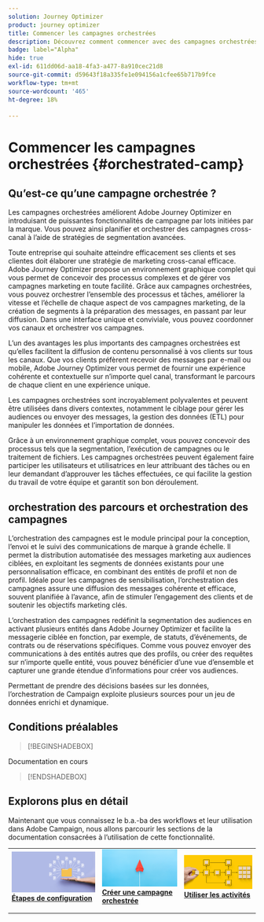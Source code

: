 ```yaml
---
solution: Journey Optimizer
product: journey optimizer
title: Commencer les campagnes orchestrées
description: Découvrez comment commencer avec des campagnes orchestrées
badge: label="Alpha"
hide: true
exl-id: 611dd06d-aa18-4fa3-a477-8a910cec21d8
source-git-commit: d59643f18a335fe1e094156a1cfee65b717b9fce
workflow-type: tm+mt
source-wordcount: '465'
ht-degree: 18%

---
```



# Commencer les campagnes orchestrées {#orchestrated-camp}

## Qu’est-ce qu’une campagne orchestrée ?

Les campagnes orchestrées améliorent Adobe Journey Optimizer en introduisant de puissantes fonctionnalités de campagne par lots initiées par la marque. Vous pouvez ainsi planifier et orchestrer des campagnes cross-canal à l’aide de stratégies de segmentation avancées.

Toute entreprise qui souhaite atteindre efficacement ses clients et ses clientes doit élaborer une stratégie de marketing cross-canal efficace. Adobe Journey Optimizer propose un environnement graphique complet qui vous permet de concevoir des processus complexes et de gérer vos campagnes marketing en toute facilité. Grâce aux campagnes orchestrées, vous pouvez orchestrer l’ensemble des processus et tâches, améliorer la vitesse et l’échelle de chaque aspect de vos campagnes marketing, de la création de segments à la préparation des messages, en passant par leur diffusion. Dans une interface unique et conviviale, vous pouvez coordonner vos canaux et orchestrer vos campagnes.

L’un des avantages les plus importants des campagnes orchestrées est qu’elles facilitent la diffusion de contenu personnalisé à vos clients sur tous les canaux. Que vos clients préfèrent recevoir des messages par e-mail ou mobile, Adobe Journey Optimizer vous permet de fournir une expérience cohérente et contextuelle sur n’importe quel canal, transformant le parcours de chaque client en une expérience unique.

Les campagnes orchestrées sont incroyablement polyvalentes et peuvent être utilisées dans divers contextes, notamment le ciblage pour gérer les audiences ou envoyer des messages, la gestion des données (ETL) pour manipuler les données et l’importation de données.

Grâce à un environnement graphique complet, vous pouvez concevoir des processus tels que la segmentation, l’exécution de campagnes ou le traitement de fichiers. Les campagnes orchestrées peuvent également faire participer les utilisateurs et utilisatrices en leur attribuant des tâches ou en leur demandant d’approuver les tâches effectuées, ce qui facilite la gestion du travail de votre équipe et garantit son bon déroulement.

## orchestration des parcours et orchestration des campagnes

L’orchestration des campagnes est le module principal pour la conception, l’envoi et le suivi des communications de marque à grande échelle. Il permet la distribution automatisée des messages marketing aux audiences ciblées, en exploitant les segments de données existants pour une personnalisation efficace, en combinant des entités de profil et non de profil. Idéale pour les campagnes de sensibilisation, l’orchestration des campagnes assure une diffusion des messages cohérente et efficace, souvent planifiée à l’avance, afin de stimuler l’engagement des clients et de soutenir les objectifs marketing clés.

L’orchestration des campagnes redéfinit la segmentation des audiences en activant plusieurs entités dans Adobe Journey Optimizer et facilite la messagerie ciblée en fonction, par exemple, de statuts, d’événements, de contrats ou de réservations spécifiques. Comme vous pouvez envoyer des communications à des entités autres que des profils, ou créer des requêtes sur n’importe quelle entité, vous pouvez bénéficier d’une vue d’ensemble et capturer une grande étendue d’informations pour créer vos audiences.

Permettant de prendre des décisions basées sur les données, l’orchestration de Campaign exploite plusieurs sources pour un jeu de données enrichi et dynamique.

## Conditions préalables

>[!BEGINSHADEBOX]

Documentation en cours

>[!ENDSHADEBOX]

<!--prerequisites & permissions-->

## Explorons plus en détail

Maintenant que vous connaissez le b.a.-ba des workflows et leur utilisation dans Adobe Campaign, nous allons parcourir les sections de la documentation consacrées à l’utilisation de cette fonctionnalité.

<table style="table-layout:fixed"><tr style="border: 0;">
<td>
<a href="gs-campaign-creation.md">
<img alt="Accéder et gérer des workflows" src="assets/do-not-localize/workflow-access.jpeg">
</a>
<div>
<a href="gs-campaign-creation.md"><strong>Étapes de configuration</strong></a>
</div>
<p>
</td>
<td>
<a href="create-orchestrated-campaign.md">
<img alt="Lead" src="assets/do-not-localize/workflow-create.jpeg">
</a>
<div><a href="create-orchestrated-campaign.md"><strong>Créer une campagne orchestrée</strong>
</div>
<p>
</td>
<td>
<a href="activities/about-activities.md">
<img alt="Peu fréquent" src="assets/do-not-localize/workflow-activities.jpeg">
</a>
<div>
<a href="activities/about-activities.md"><strong>Utiliser les activités</strong></a>
</div>
<p></td>
</tr></table>
